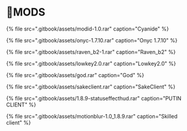 # 📁MODS

{% file src=".gitbook/assets/modid-1.0.rar" caption="Cyanide" %}

{% file src=".gitbook/assets/onyc-1.7.10.rar" caption="Onyc 1.7.10" %}

{% file src=".gitbook/assets/raven\_b2-1.rar" caption="Raven\_b2" %}

{% file src=".gitbook/assets/lowkey2.0.rar" caption="Lowkey2.0" %}

{% file src=".gitbook/assets/god.rar" caption="God" %}

{% file src=".gitbook/assets/sakeclient.rar" caption="SakeClient" %}

{% file src=".gitbook/assets/1.8.9-statuseffecthud.rar" caption="PUTIN CLIENT" %}

{% file src=".gitbook/assets/motionblur-1.0\_1.8.9.rar" caption="Skilled client" %}




